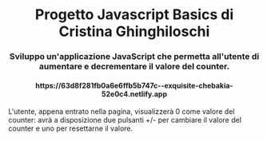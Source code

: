 <h1 align="center">Progetto Javascript Basics di Cristina Ghinghiloschi</h1>
<h3 align="center">Sviluppo un'applicazione JavaScript che permetta all'utente di aumentare e decrementare il valore del counter.</h3>
<h4 align="center">https://63d8f281fb0a6e6ffb5b747c--exquisite-chebakia-52e0c4.netlify.app</h4>

<p>L'utente, appena entrato nella pagina, visualizzerà 0 come valore del counter: avrà a disposizione due pulsanti +/- per cambiare il valore del counter e uno per resettarne il valore.</p>
